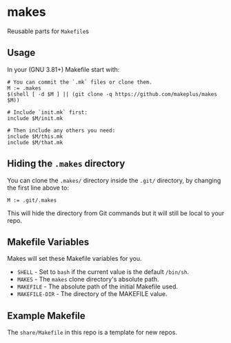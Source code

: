 makes
=====

Reusable parts for `Makefile`s


## Usage

In your (GNU 3.81+) Makefile start with:

```
# You can commit the `.mk` files or clone them.
M := .makes
$(shell [ -d $M ] || (git clone -q https://github.com/makeplus/makes $M))

# Include `init.mk` first:
include $M/init.mk

# Then include any others you need:
include $M/this.mk
include $M/that.mk
```


## Hiding the `.makes` directory

You can clone the `.makes/` directory inside the `.git/` directory, by changing
the first line above to:

```
M := .git/.makes
```

This will hide the directory from Git commands but it will still be local to
your repo.


## Makefile Variables

Makes will set these Makefile variables for you.

* `SHELL` - Set to `bash` if the current value is the default `/bin/sh`.
* `MAKES` - The `makes` clone directory's absolute path.
* `MAKEFILE` - The absolute path of the initial Makefile used.
* `MAKEFILE-DIR` - The directory of the MAKEFILE value.


## Example Makefile

The `share/Makefile` in this repo is a template for new repos.
